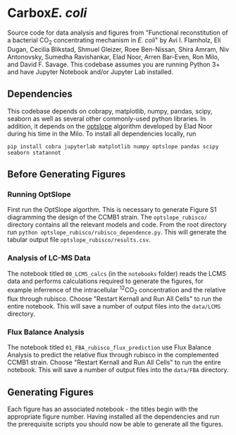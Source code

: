 # Carbox*E. coli*

Source code for data analysis and figures from "Functional reconstitution of a bacterial CO<sub>2</sub> concentrating mechanism in *E. coli*" by Avi I. Flamholz, Eli Dugan, Cecilia Blikstad, Shmuel Gleizer, Roee Ben-Nissan, Shira Amram, Niv Antonovsky, Sumedha Ravishankar, Elad Noor, Arren Bar-Even, Ron Milo, and David F. Savage. This codebase assumes you are running Python 3+ and have Jupyter Notebook and/or Jupyter Lab installed. 

## Dependencies

This codebase depends on cobrapy, matplotlib, numpy, pandas, scipy, seaborn as well as several other commonly-used python libraries. In addition, it depends on the [optslope](https://pypi.org/project/optslope/) algorithm developed by Elad Noor during his time in the Milo. To install all dependencies locally, run

```
pip install cobra jupyterlab matplotlib numpy optslope pandas scipy seaborn statannot
```

## Before Generating Figures

### Running OptSlope

First run the OptSlope algorthm. This is necessary to generate Figure S1 diagramming the design of the CCMB1 strain. The `optslope_rubisco/` directory contains all the relevant models and code. From the root directory run `python optslope_rubisco/rubisco_dependence.py`. This will generate the tabular output file `optslope_rubisco/results.csv`.

### Analysis of LC-MS Data

The notebook titled `00_LCMS_calcs` (in the `notebooks` folder) reads the LCMS data and performs calculations required to generate the figures, for example inferrence of the intracellular <sup>12</sup>CO<sub>2</sub> concentration and the relative flux through rubisco. Choose "Restart Kernall and Run All Cells" to run the entire notebook. This will save a number of output files into the `data/LCMS` directory.

### Flux Balance Analysis

The notebook titled `01_FBA_rubisco_flux_prediction` use Flux Balance Analysis to predict the relative flux through rubisco in the complemented CCMB1 strain.  Choose "Restart Kernall and Run All Cells" to run the entire notebook. This will save a number of output files into the `data/FBA` directory.

## Generating Figures

Each figure has an associated notebook - the titles begin with the appropriate figure number. Having installed all the dependencies and run the prerequisite scripts you should now be able to generate all the figures.

